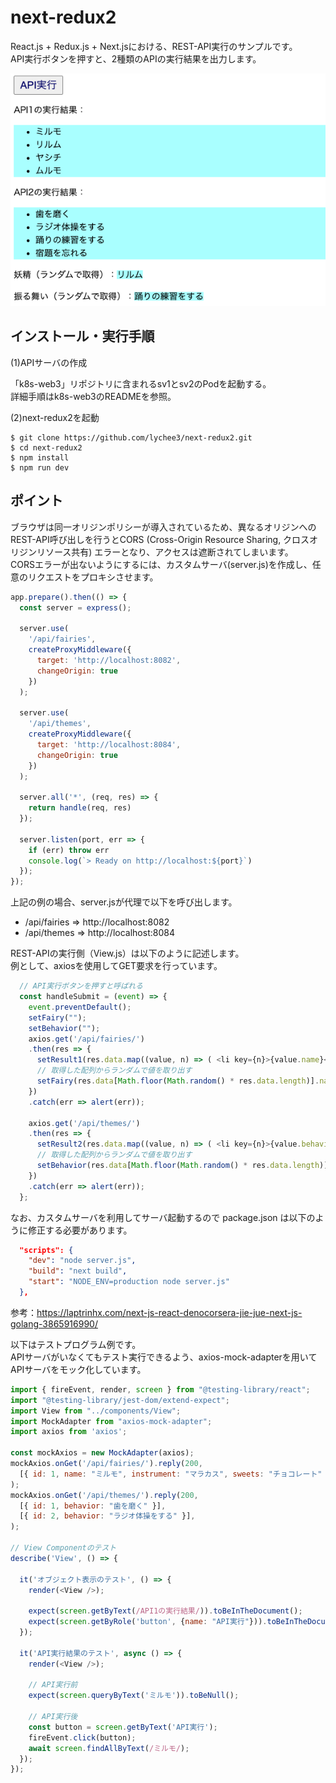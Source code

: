 # next-redux2

React.js + Redux.js + Next.jsにおける、REST-API実行のサンプルです。<br>
API実行ボタンを押すと、2種類のAPIの実行結果を出力します。

![画面](./docs/images/screen.png)

## インストール・実行手順
(1)APIサーバの作成

「k8s-web3」リポジトリに含まれるsv1とsv2のPodを起動する。<br>
詳細手順はk8s-web3のREADMEを参照。

(2)next-redux2を起動
```
$ git clone https://github.com/lychee3/next-redux2.git
$ cd next-redux2
$ npm install
$ npm run dev
```

## ポイント

ブラウザは同一オリジンポリシーが導入されているため、異なるオリジンへのREST-API呼び出しを行うとCORS (Cross-Origin Resource Sharing, クロスオリジンリソース共有) エラーとなり、アクセスは遮断されてしまいます。<br>
CORSエラーが出ないようにするには、カスタムサーバ(server.js)を作成し、任意のリクエストをプロキシさせます。<br>

```javascript:server.js
app.prepare().then(() => {
  const server = express();

  server.use(
    '/api/fairies',
    createProxyMiddleware({
      target: 'http://localhost:8082',
      changeOrigin: true
    })
  );

  server.use(
    '/api/themes',
    createProxyMiddleware({
      target: 'http://localhost:8084',
      changeOrigin: true
    })
  );

  server.all('*', (req, res) => {
    return handle(req, res)
  });

  server.listen(port, err => {
    if (err) throw err
    console.log(`> Ready on http://localhost:${port}`)
  });
});
```

上記の例の場合、server.jsが代理で以下を呼び出します。
* /api/fairies ⇒ http://localhost:8082
* /api/themes ⇒ http://localhost:8084

REST-APIの実行側（View.js）は以下のように記述します。<br>
例として、axiosを使用してGET要求を行っています。

```javascript:View.js
  // API実行ボタンを押すと呼ばれる
  const handleSubmit = (event) => {
    event.preventDefault();
    setFairy("");
    setBehavior("");
    axios.get('/api/fairies/')
    .then(res => {
      setResult1(res.data.map((value, n) => ( <li key={n}>{value.name}</li> )));
      // 取得した配列からランダムで値を取り出す
      setFairy(res.data[Math.floor(Math.random() * res.data.length)].name);
    }) 
    .catch(err => alert(err));

    axios.get('/api/themes/')
    .then(res => {
      setResult2(res.data.map((value, n) => ( <li key={n}>{value.behavior}</li> )));
      // 取得した配列からランダムで値を取り出す
      setBehavior(res.data[Math.floor(Math.random() * res.data.length)].behavior);
    }) 
    .catch(err => alert(err));
  };
```

なお、カスタムサーバを利用してサーバ起動するので package.json は以下のように修正する必要があります。

```javascript:package.json
  "scripts": {
    "dev": "node server.js",
    "build": "next build",
    "start": "NODE_ENV=production node server.js"
  },
```

参考：https://laptrinhx.com/next-js-react-denocorsera-jie-jue-next-js-golang-3865916990/


以下はテストプログラム例です。<br>
APIサーバがいなくてもテスト実行できるよう、axios-mock-adapterを用いてAPIサーバをモック化しています。

```javascript:ViewTest.js
import { fireEvent, render, screen } from "@testing-library/react";
import "@testing-library/jest-dom/extend-expect";
import View from "../components/View";
import MockAdapter from "axios-mock-adapter";
import axios from 'axios';

const mockAxios = new MockAdapter(axios);
mockAxios.onGet('/api/fairies/').reply(200, 
  [{ id: 1, name: "ミルモ", instrument: "マラカス", sweets: "チョコレート" }],
);
mockAxios.onGet('/api/themes/').reply(200, 
  [{ id: 1, behavior: "歯を磨く" }],
  [{ id: 2, behavior: "ラジオ体操をする" }],
);

// View Componentのテスト
describe('View', () => {

  it('オブジェクト表示のテスト', () => {
    render(<View />);

    expect(screen.getByText(/API1の実行結果/)).toBeInTheDocument();
    expect(screen.getByRole('button', {name: "API実行"})).toBeInTheDocument();
  });

  it('API実行結果のテスト', async () => {
    render(<View />);

    // API実行前
    expect(screen.queryByText('ミルモ')).toBeNull();

    // API実行後
    const button = screen.getByText('API実行');
    fireEvent.click(button);
    await screen.findAllByText(/ミルモ/);
  });
});
```
